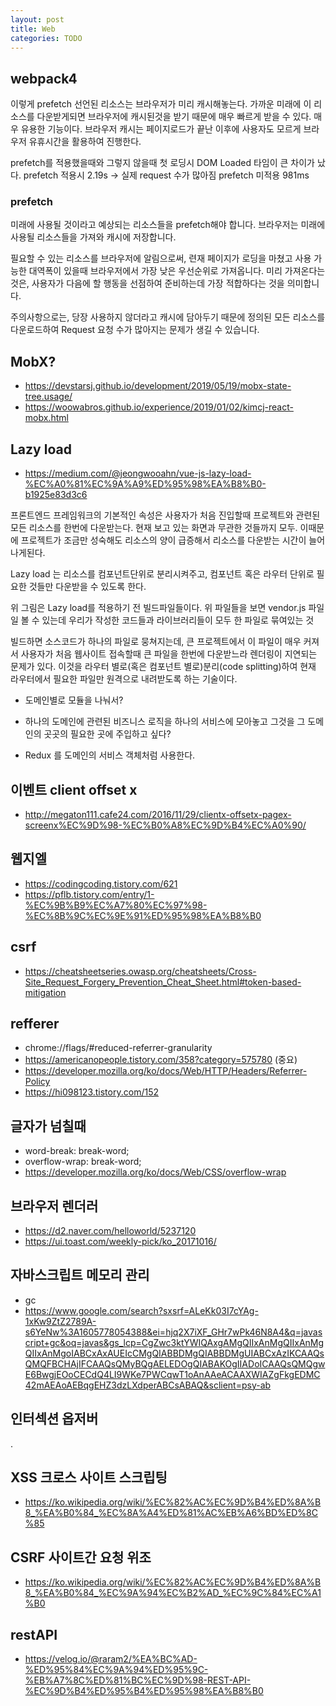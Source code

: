 ```yaml
---
layout: post
title: Web
categories: TODO
---
```


## webpack4
이렇게 prefetch 선언된 리소스는 브라우저가 미리 캐시해놓는다. 가까운 미래에 이 리소스를 다운받게되면 브라우저에 캐시된것을 받기 때문에 매우 빠르게 받을 수 있다. 매우 유용한 기능이다. 브라우저 캐시는 페이지로드가 끝난 이후에 사용자도 모르게 브라우저 유휴시간을 활용하여 진행한다.

 prefetch를 적용했을때와 그렇지 않을때 첫 로딩시 DOM Loaded 타임이 큰 차이가 났다.
prefetch 적용시 2.19s -> 실제 request 수가 많아짐
prefetch 미적용 981ms

### prefetch
미래에 사용될 것이라고 예상되는 리소스들을 prefetch해야 합니다. 브라우저는 미래에 사용될 리소스들을 가져와 캐시에 저장합니다.

필요할 수 있는 리소스를 브라우저에 알림으로써, 련재 페이지가 로딩을 마쳤고 사용 가능한 대역폭이 있을때 브라우저에서 가장 낮은 우선순위로 가져옵니다. 미리 가져온다는 것은, 사용자가 다음에 할 행동을 선점하여 준비하는데 가장 적합하다는 것을 의미합니다.


주의사항으로는, 당장 사용하지 않더라고 캐시에 담아두기 때문에 정의된 모든 리소스를 다운로드하여 Request 요청 수가 많아지는 문제가 생길 수 있습니다.

## MobX?
- https://devstarsj.github.io/development/2019/05/19/mobx-state-tree.usage/
- https://woowabros.github.io/experience/2019/01/02/kimcj-react-mobx.html

## Lazy load
- https://medium.com/@jeongwooahn/vue-js-lazy-load-%EC%A0%81%EC%9A%A9%ED%95%98%EA%B8%B0-b1925e83d3c6

프론트엔드 프레임워크의 기본적인 속성은 사용자가 처음 진입할때 프로젝트와 관련된 모든 리소스를 한번에 다운받는다.  현재 보고 있는 화면과 무관한 것들까지 모두. 이때문에 프로젝트가 조금만 성숙해도 리소스의 양이 급증해서 리소스를 다운받는 시간이 늘어나게된다.

Lazy load 는 리소스를 컴포넌트단위로 분리시켜주고, 컴포넌트 혹은 라우터 단위로 필요한 것들만 다운받을 수 있도록 한다.

위 그림은 Lazy load를 적용하기 전 빌드파일들이다. 위 파일들을 보면 vendor.js 파일일 볼 수 있는데 우리가 작성한 코드들과 라이브러리들이 모두 한 파일로 묶여있는 것

빌드하면 소스코드가 하나의 파일로 뭉쳐지는데, 큰 프로젝트에서 이 파일이 매우 커져서 사용자가 처음 웹사이트 접속할때 큰 파일을 한번에 다운받느라 렌더링이 지연되는 문제가 있다. 이것을 라우터 별로(혹은 컴포넌트 별로)분리(code splitting)하여 현재 라우터에서 필요한 파일만 원격으로 내려받도록 하는 기술이다.


- 도메인별로 모듈을 나눠서?
- 하나의 도메인에 관련된 비즈니스 로직을 하나의 서비스에 모아놓고 그것을 그 도메인의 곳곳의 필요한 곳에 주입하고 싶다?

- Redux 를 도메인의 서비스 객체처럼 사용한다.

## 이벤트 client offset x
- http://megaton111.cafe24.com/2016/11/29/clientx-offsetx-pagex-screenx%EC%9D%98-%EC%B0%A8%EC%9D%B4%EC%A0%90/

## 웹지엘
- https://codingcoding.tistory.com/621
- https://pflb.tistory.com/entry/1-%EC%9B%B9%EC%A7%80%EC%97%98-%EC%8B%9C%EC%9E%91%ED%95%98%EA%B8%B0

## csrf
- https://cheatsheetseries.owasp.org/cheatsheets/Cross-Site_Request_Forgery_Prevention_Cheat_Sheet.html#token-based-mitigation

## refferer
- chrome://flags/#reduced-referrer-granularity
- https://americanopeople.tistory.com/358?category=575780 (중요)
- https://developer.mozilla.org/ko/docs/Web/HTTP/Headers/Referrer-Policy
- https://hi098123.tistory.com/152


## 글자가 넘칠때

- word-break: break-word;
- overflow-wrap: break-word;
- https://developer.mozilla.org/ko/docs/Web/CSS/overflow-wrap

## 브라우저 렌더러
- https://d2.naver.com/helloworld/5237120
- https://ui.toast.com/weekly-pick/ko_20171016/

## 자바스크립트 메모리 관리
- gc
- https://www.google.com/search?sxsrf=ALeKk03I7cYAg-1xKw9ZtZ2789A-s6YeNw%3A1605778054388&ei=hjq2X7iXF_GHr7wPk46N8A4&q=javascript+gc&oq=javas&gs_lcp=CgZwc3ktYWIQAxgAMgQIIxAnMgQIIxAnMgQIIxAnMgoIABCxAxAUEIcCMgQIABBDMgQIABBDMgUIABCxAzIKCAAQsQMQFBCHAjIFCAAQsQMyBQgAELEDOgQIABAKOgIIADoICAAQsQMQgwE6BwgjEOoCECdQ4LI9WKe7PWCqwT1oAnAAeACAAXWIAZgFkgEDMC42mAEAoAEBqgEHZ3dzLXdperABCsABAQ&sclient=psy-ab

## 인터섹션 옵저버
.

## XSS 크로스 사이트 스크립팅

- https://ko.wikipedia.org/wiki/%EC%82%AC%EC%9D%B4%ED%8A%B8_%EA%B0%84_%EC%8A%A4%ED%81%AC%EB%A6%BD%ED%8C%85


## CSRF 사이트간 요청 위조
- https://ko.wikipedia.org/wiki/%EC%82%AC%EC%9D%B4%ED%8A%B8_%EA%B0%84_%EC%9A%94%EC%B2%AD_%EC%9C%84%EC%A1%B0

## restAPI

- https://velog.io/@raram2/%EA%BC%AD-%ED%95%84%EC%9A%94%ED%95%9C-%EB%A7%8C%ED%81%BC%EC%9D%98-REST-API-%EC%9D%B4%ED%95%B4%ED%95%98%EA%B8%B0
